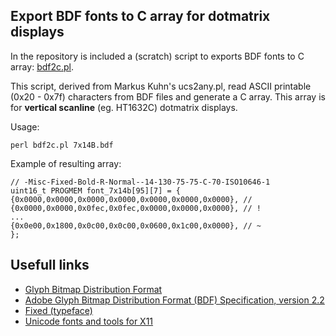 ## Export BDF fonts to C array for dotmatrix displays ##

In the repository is included a (scratch) script to exports BDF fonts to C array: [bdf2c.pl](http://code.google.com/p/dotmatrix-editor/source/browse/bdf2c.pl).

This script, derived from Markus Kuhn's ucs2any.pl, read ASCII printable (0x20 - 0x7f) characters from BDF files and generate a C array. This array is for **vertical scanline** (eg. HT1632C) dotmatrix displays.

Usage:
```
perl bdf2c.pl 7x14B.bdf
```

Example of resulting array:
```
// -Misc-Fixed-Bold-R-Normal--14-130-75-75-C-70-ISO10646-1
uint16_t PROGMEM font_7x14b[95][7] = {
{0x0000,0x0000,0x0000,0x0000,0x0000,0x0000,0x0000}, //
{0x0000,0x0000,0x0fec,0x0fec,0x0000,0x0000,0x0000}, // !
...
{0x0e00,0x1800,0x0c00,0x0c00,0x0600,0x1c00,0x0000}, // ~
};
```

## Usefull links ##
  * [Glyph Bitmap Distribution Format](http://en.wikipedia.org/wiki/Glyph_Bitmap_Distribution_Format)
  * [Adobe Glyph Bitmap Distribution Format (BDF) Specification, version 2.2](http://partners.adobe.com/public/developer/en/font/5005.BDF_Spec.pdf)
  * [Fixed (typeface)](http://en.wikipedia.org/wiki/Fixed_%28typeface%29)
  * [Unicode fonts and tools for X11](http://www.cl.cam.ac.uk/~mgk25/ucs-fonts.html)